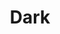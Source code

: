 ---
title: Dark
description: Applies a dark theme to elements, adjusting colors and contrast for a darker UI.
icon: moon
---